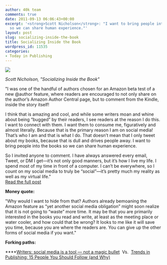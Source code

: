 ```yaml
---
author: 40k team
comments: true
date: 2011-09-13 06:06:43+00:00
excerpt: '<strong>Scott Nicholson</strong>: "I want to bring people into the books
  so we can share human experience."'
layout: post
slug: socializing-inside-the-book
title: Socializing Inside the Book
wordpress_id: 11535
categories:
- Today in Publishing
---
```


![](http://www.40kbooks.com/wp-content/uploads/Publishing1.jpg)

_Scott Nicholson, "Socializing Inside the Book"_

"I was one of the handful of authors chosen for an Amazon beta test of a new @author feature, where readers are encouraged to not only share on the author’s Amazon Author Central page, but to comment from the Kindle, inside the story itself!  
  
I think that is amazing and cool, and while some writers moan and whine about being “bugged” by their readers, I see readers at the reason I do this. I want to connect with them. I want them to consume me, figuratively and almost literally. Because that is the primary reason I am on social media! That’s who I am and that is what I do. That doesn’t mean that I only tweet about my books, because that is dull and drives people away. I want to bring people into the books so we can share human experience.  
  
So I invited anyone to comment. I have always answered every email, Tweet, or DM I get—it’s not only good manners, but it’s how I live my life. I spend most of my time in front of a computer. I can’t be everywhere, so I count on my social media to truly be “social”—it’s pretty much my reality as well as my virtual life."  
[Read the full post](http://earthsbooknook.blogspot.com/2011/09/socializing-inside-book-guest-blog-post.html?spref=tw)

**Money quote:**

"Why would I want to hide from that? Authors already bemoaning the Amazon feature as “yet another social media obligation” might soon realize that it is not going to “waste” more time. It may be that you are primarily interested in the books you read and write, at least as the meeting place or water cooler, and how could that be wrong? It looks to me like it will save you time, because you are where the readers are. You can give up the other forms of social media if you want."

**Forking paths:**

****[Writers: social media is a tool — not a magic bullet](http://t.co/CUd6FBr)  Vs.  [Trends in Publishing: 15 People You Should Follow (and Why)](http://ow.ly/6otkn)

